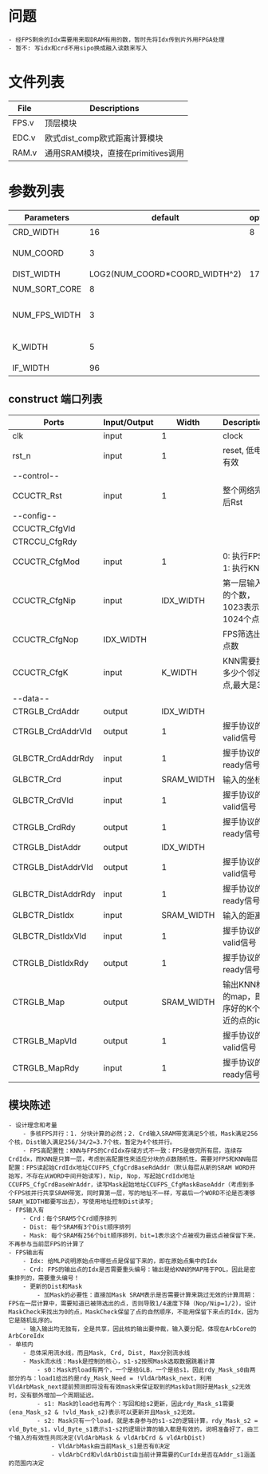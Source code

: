 # 问题
    - 经FPS剩余的Idx需要用来取DRAM有用的数，暂时先将Idx传到片外用FPGA处理
    - 暂不: 写idx和crd不用sipo换成融入读数来写入

# 文件列表
| File | Descriptions |
| ---- | ---- |
| FPS.v | 顶层模块 |
| EDC.v | 欧式dist_comp欧式距离计算模块 |
| RAM.v | 通用SRAM模块，直接在primitives调用 |

# 参数列表
| Parameters | default | optional | Descriptions |
| ---- | ---- | ---- | ---- |
| CRD_WIDTH | 16 | 8 | 坐标x, y, z的位宽 |
| NUM_COORD | 3 |  | 坐标的维度，默认是3维 |
| DIST_WIDTH | LOG2(NUM_COORD\*COORD_WIDTH^2) | 17 | 距离的位宽 |
| NUM_SORT_CORE | 8 | | 排序的核数 | **必须是2的指数** |
| NUM_FPS_WIDTH | 3 | | FPS的层数位宽，层数需小于NUM_SORT_CORE |
| K_WIDTH | 5 | | KNN邻点个数的位宽 |
| IF_WIDTH | 96 | | SRAM Bank的位宽 |

## construct 端口列表
| Ports | Input/Output | Width | Descriptions |
| ---- | ---- | ---- | ---- |
| clk | input | 1 | clock |
| rst_n | input | 1 | reset, 低电平有效 |
| --control-- |
| CCUCTR_Rst | input | 1 | 整个网络完成后Rst |
| --config-- |
| CCUCTR_CfgVld
| CTRCCU_CfgRdy
| CCUCTR_CfgMod | input | 1 | 0: 执行FPS，1: 执行KNN |
| CCUCTR_CfgNip | input | IDX_WIDTH | 第一层输入点的个数，1023表示1024个点 |
| CCUCTR_CfgNop | IDX_WIDTH |   | FPS筛选出的点数 |
| CCUCTR_CfgK   | input | K_WIDTH | KNN需要找出多少个邻近点,最大是32 |
| --data-- |
| CTRGLB_CrdAddr    | output | IDX_WIDTH |  |
| CTRGLB_CrdAddrVld | output | 1 | 握手协议的valid信号 |
| GLBCTR_CrdAddrRdy | input | 1 | 握手协议的ready信号 |
| GLBCTR_Crd        | input | SRAM_WIDTH | 输入的坐标 |
| GLBCTR_CrdVld     | input | 1 | 握手协议的valid信号 |
| CTRGLB_CrdRdy     | output | 1 | 握手协议的ready信号 |
| CTRGLB_DistAddr   | output | IDX_WIDTH |  |
| CTRGLB_DistAddrVld| output | 1 | 握手协议的valid信号 |
| GLBCTR_DistAddrRdy| input | 1 | 握手协议的ready信号 |
| GLBCTR_DistIdx       | input | SRAM_WIDTH | 输入的距离 |
| GLBCTR_DistIdxVld    | input | 1 | 握手协议的valid信号 |
| CTRGLB_DistIdxRdy    | output | 1 | 握手协议的ready信号 |
| CTRGLB_Map        | output | SRAM_WIDTH | 输出KNN构建的map，即排序好的K个最近的点的idx |
| CTRGLB_MapVld     | output | 1 | 握手协议的valid信号 |
| CTRGLB_MapRdy     | input | 1 | 握手协议的ready信号 |


## 模块陈述
    - 设计理念和考量
        - 多核FPS并行：1. 分块计算的必然；2. Crd输入SRAM带宽满足5个核，Mask满足256个核，Dist输入满足256/34/2=3.7个核，暂定为4个核并行。
        - FPS高配置性：KNN与FPS的CrdIdx存储方式不一致：FPS是做完所有层，连续存CrdIdx，而KNN是只算一层，考虑到高配置性来适应分块的点数随机性，需要对FPS和KNN每层配置：FPS读起始CrdIdx地址CCUFPS_CfgCrdBaseRdAddr（默认每层从新的SRAM WORD开始写，不存在从WORD中间开始读写)，Nip, Nop，写起始CrdIdx地址CCUFPS_CfgCrdBaseWrAddr，读写Mask起始地址CCUFPS_CfgMaskBaseAddr（考虑到多个FPS核并行共享SRAM带宽，同时算第一层，写的地址不一样，写最后一个WORD不论是否凑够SRAM_WIDTH都要写出去），写使用地址控制Dist读写;
    - FPS输入有
        - Crd：每个SRAM5个Crd顺序排列
        - Dist: 每个SRAM有3个Dist顺序排列
        - Mask: 每个SRAM有256个bit顺序排列，bit=1表示这个点被视为最远点被保留下来，不再参与当前层FPS的计算了
    - FPS输出有
        - Idx: 给MLP说明原始点中哪些点是保留下来的，即在原始点集中的Idx
        - Crd: FPS的输出点的Idx是否需要重头编号：输出是给KNN的MAP用于POL，因此是密集排列的，需要重头编号！
        - 更新的Dist和Mask
            - 加Mask的必要性：直接加Mask SRAM表示是否需要计算来跳过无效的计算周期：FPS在一层计算中，需要知道已被筛选出的点，否则导致1/4速度下降（Nop/Nip=1/2)，设计MaskCheck来找出为0的点，MaskCheck保留了点的自然顺序，不能用保留下来点的Idx，因为它是随机乱序的。
        - 输入输出均无独有，全是共享，因此核的输出要仲裁，输入要分配，体现在ArbCore的ArbCoreIdx
    - 单核内
        - 总体采用流水线，而且Mask, Crd, Dist, Max分别流水线
        - Mask流水线：Mask是控制的核心，s1-s2按照Mask选取数据跳着计算
            - s0：Mask的load有两个，一个是给GLB，一个是给s1，因此rdy_Mask_s0由两部分的与：load1给出的是rdy_Mask_Need = !VldArbMask_next，利用VldArbMask_next提前预测即将没有有效mask来保证取到的MaskDat刚好是Mask_s2无效时，没有额外增加一个周期延迟。
            - s1: Mask的load也有两个：写回和给s2更新，因此rdy_Mask_s1需要(ena_Mask_s2 & !vld_Mask_s2)表示可以更新并且Mask_s2无效。
            - s2: Mask只有一个load，就是本身参与的s1-s2的逻辑计算，rdy_Mask_s2 = vld_Byte_s1，vld_Byte_s1表示s1-s2的逻辑计算的输入都是有效的，说明准备好了，由三个输入的有效性共同决定(VldArbMask & vldArbCrd & vldArbDist)
                - VldArbMask由当前Mask_s1是否有0决定
                - vldArbCrd和vldArbDist由当前计算需要的CurIdx是否在Addr_s1涵盖的范围内决定







